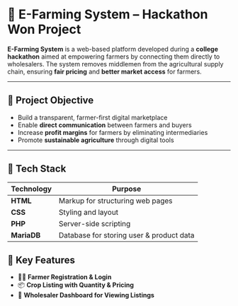 # 🌾 E-Farming System – Hackathon Won Project

**E-Farming System** is a web-based platform developed during a **college hackathon** aimed at empowering farmers by connecting them directly to wholesalers. The system removes middlemen from the agricultural supply chain, ensuring **fair pricing** and **better market access** for farmers.

---

## 🎯 Project Objective

- Build a transparent, farmer-first digital marketplace
- Enable **direct communication** between farmers and buyers
- Increase **profit margins** for farmers by eliminating intermediaries
- Promote **sustainable agriculture** through digital tools

---

## 🔧 Tech Stack

| Technology | Purpose                            |
|------------|------------------------------------|
| **HTML**   | Markup for structuring web pages   |
| **CSS**    | Styling and layout                 |
| **PHP**    | Server-side scripting              |
| **MariaDB**  | Database for storing user & product data |



## 🧩 Key Features

- 👨‍🌾 **Farmer Registration & Login**
- 📦 **Crop Listing with Quantity & Pricing**
- 🛒 **Wholesaler Dashboard for Viewing Listings**
